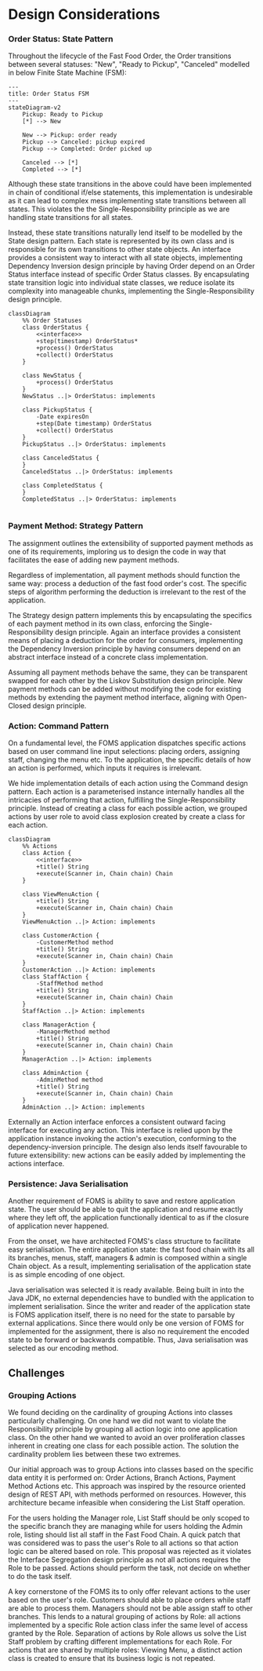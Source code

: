 # Design Considerations

### Order Status: State Pattern
Throughout the lifecycle of the Fast Food Order, the Order transitions between several statuses: "New", "Ready to Pickup", "Canceled" modelled in below Finite State Machine (FSM):

```mermaid
---
title: Order Status FSM
---
stateDiagram-v2
    Pickup: Ready to Pickup
    [*] --> New

    New --> Pickup: order ready
    Pickup --> Canceled: pickup expired
    Pickup --> Completed: Order picked up

    Canceled --> [*]
    Completed --> [*]
```

Although these state transitions in the above could have been implemented in chain of conditional if/else statements, this implementation is undesirable as it can lead to complex mess implementing state transitions between all states. This violates the the Single-Responsibility principle as we are handling state transitions for all states.

Instead, these state transitions naturally lend itself to be modelled by the State design pattern.  Each state is represented by its own class and is responsible for its own transitions to other state objects. An interface provides a consistent way to interact with all state objects, implementing Dependency Inversion design principle by having Order depend on an Order Status interface instead of specific Order Status classes. By encapsulating state transition logic into individual state classes, we reduce isolate its complexity into manageable chunks, implementing the Single-Responsibility design principle.

```mermaid
classDiagram
    %% Order Statuses
    class OrderStatus {
        <<interface>>
        +step(timestamp) OrderStatus* 
        +process() OrderStatus 
        +collect() OrderStatus 
    }

    class NewStatus {
        +process() OrderStatus 
    }
    NewStatus ..|> OrderStatus: implements
    
    class PickupStatus {
        -Date expiresOn
        +step(Date timestamp) OrderStatus 
        +collect() OrderStatus 
    }
    PickupStatus ..|> OrderStatus: implements
    
    class CanceledStatus {
    }
    CanceledStatus ..|> OrderStatus: implements
    
    class CompletedStatus {
    }
    CompletedStatus ..|> OrderStatus: implements


```


### Payment Method: Strategy Pattern
The assignment outlines the extensibility of supported payment methods as one of its requirements, imploring us to design the code in way that facilitates the ease of adding new payment methods. 

Regardless of implementation, all payment methods should function the same way: process a deduction of the fast food order's cost. The specific steps of algorithm performing the deduction is irrelevant to the rest of the application. 

The Strategy design pattern implements this by encapsulating the specifics of each payment method in its own class, enforcing the Single-Responsibility design principle. Again an interface provides a consistent means of placing a deduction for the order for consumers, implementing the Dependency Inversion principle by having consumers depend on an abstract interface instead of a concrete class implementation.

Assuming all payment methods behave the same, they can be transparent swapped for each other by the Liskov Substitution design principle. New payment methods can be added without modifying the code for existing methods by extending the payment method interface, aligning with Open-Closed design principle.

### Action: Command Pattern
On a fundamental level, the FOMS application dispatches specific actions based on user command line input selections: placing orders, assigning staff, changing the menu etc. To the application, the specific details of how an action is performed, which inputs it requires is irrelevant.

We hide implementation details of each action using the Command design pattern. Each action is a parameterised instance internally handles all the intricacies of performing that action, fulfilling the Single-Responsibility principle. Instead of creating a class for each possible action, we grouped actions by user role to avoid class explosion created by create a class for each action.

```mermaid
classDiagram
    %% Actions
    class Action {
        <<interface>>
        +title() String 
        +execute(Scanner in, Chain chain) Chain 
    }

    class ViewMenuAction {
        +title() String 
        +execute(Scanner in, Chain chain) Chain 
    }
    ViewMenuAction ..|> Action: implements
    
    class CustomerAction {
        -CustomerMethod method
        +title() String 
        +execute(Scanner in, Chain chain) Chain 
    }
    CustomerAction ..|> Action: implements
    class StaffAction {
        -StaffMethod method
        +title() String 
        +execute(Scanner in, Chain chain) Chain 
    }
    StaffAction ..|> Action: implements
    
    class ManagerAction {
        -ManagerMethod method
        +title() String 
        +execute(Scanner in, Chain chain) Chain 
    }
    ManagerAction ..|> Action: implements
    
    class AdminAction {
        -AdminMethod method
        +title() String 
        +execute(Scanner in, Chain chain) Chain 
    }
    AdminAction ..|> Action: implements
```

Externally an Action interface enforces a consistent outward facing interface for executing any action. This interface is relied upon by the application instance invoking the action's execution, conforming to the dependency-inversion principle. The design also lends itself favourable to future extensibility: new actions can be easily added by implementing the actions interface.

### Persistence: Java Serialisation
Another requirement of FOMS is ability to save and restore application state. The user should be able to quit the application and resume exactly where they left off, the application functionally identical to as if the closure of application never happened. 

From the onset, we have architected FOMS's class structure to facilitate easy serialisation. The entire application state: the fast food chain with its all its branches, menus, staff, managers & admin is composed within a single Chain object. As a result, implementing serialisation of the application state is as simple encoding of one object.

Java serialisation was selected it is ready available. Being built in into the Java JDK, no external dependencies have to bundled with the application to implement serialisation. Since the writer and reader of the application state is FOMS application itself, there is no need for the state to parsable by external applications. Since there would only be one version of FOMS for implemented for the assignment, there is also no requirement the encoded state to be forward or backwards compatible. Thus, Java serialisation was selected as our encoding method.
## Challenges

### Grouping Actions
We found deciding on the cardinality of grouping Actions into classes particularly challenging. On one hand we did not want to violate the Responsibility principle by grouping all action logic into one application class. On the other hand  we wanted to avoid an over proliferation classes inherent in creating one class for each possible action. The solution the cardinality problem lies between these two extremes.

Our initial approach was to group Actions into classes based on the specific data entity it is performed on: Order Actions, Branch Actions, Payment Method Actions etc. This approach was inspired by the resource oriented design of REST API, with methods performed on resources. However, this architecture became infeasible when considering the List Staff operation. 

For the users holding the Manager role, List Staff should be only scoped to the specific branch they are managing while for users holding the Admin role, listing should list all staff in the Fast Food Chain. A quick patch that was considered was to pass the user's Role to all actions so that action logic can be altered based on role. This proposal was rejected as it violates the Interface Segregation design principle as not all actions requires the Role to be passed. Actions should perform the task, not decide on whether to do the task itself.

A key cornerstone of the FOMS its to only offer relevant actions to the user based on the user's role. Customers should able to place orders while staff are able to process them. Managers should not be able assign staff to other branches. This lends to a natural grouping of actions by Role: all actions implemented by a specific Role action class infer the same level of access granted by the Role. Separation of actions by Role allows us solve the List Staff problem by crafting different implementations for each Role. For actions that are shared by multiple roles: Viewing Menu, a distinct action class is created to ensure that its business logic is not repeated.
